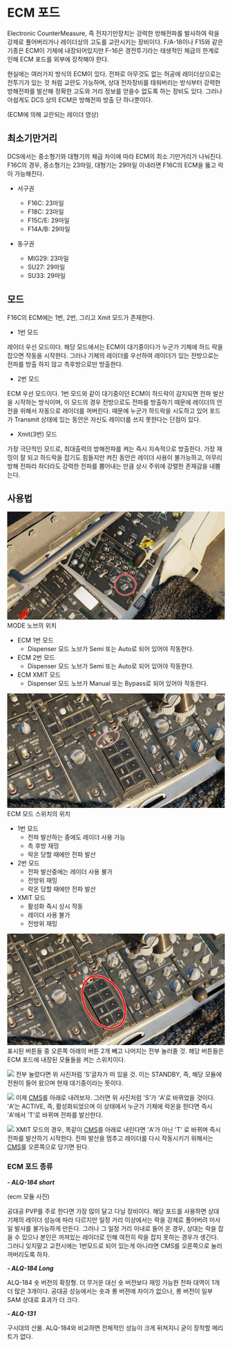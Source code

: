 # ECM 포드
Electronic CounterMeasure, 즉 전자기만장치는 강력한 방해전파를 발사하여 락을 강제로 풀어버리거나 레이더상의 고도를 교란시키는 장비이다.
F/A-18이나 F15와 같은 기종은 ECM이 기체에 내장되어있지만 F-16은 경전투기라는 태생적인 체급의 한계로 인해 ECM 포드를 외부에 장착해야 한다.



현실에는 여러가지 방식의 ECM이 있다. 전파로 아무것도 없는 허공에 레이더상으로는 전투기가 있는 것 처럼 교란도 가능하며, 상대 전자장비를 태워버리는 방식부터 강력한 방해전파를 발산해 정확한 고도와 거리 정보를 얻을수 없도록 하는 장비도 있다. 그러나 아쉽게도 DCS 상의 ECM은 방해전파 방출 단 하나뿐이다.

(ECM에 의해 교란되는 레이더 영상)

## 최소기만거리



DCS에서는 중소형기와 대형기의 체급 차이에 따라 ECM의 최소 기만거리가 나눠진다. F16C의 경우, 중소형기는 23마일, 대형기는 29마일 이내라면 F16C의 ECM을 뚫고 락이 가능해진다.


* 서구권
    * F16C: 23마일
    * F18C: 23마일
    * F15C/E: 29마일
    * F14A/B: 29마일



* 동구권
    * MIG29: 23마일
    * SU27: 29마일
    * SU33: 29마일

## 모드


F16C의 ECM에는 1번, 2번, 그리고 Xmit 모드가 존재한다.


- 1번 모드




레이더 우선 모드이다. 해당 모드에서는 ECM이 대기중이다가 누군가 기체에 하드 락을 잡으면 작동을 시작한다. 그러나 기체의 레이더를 우선하여 레이더가 있는 전방으로는 전파를 방출 하지 않고 측후방으로만 방출한다.




- 2번 모드



 
ECM 우선 모드이다. 1번 모드와 같이 대기중이던 ECM이 하드락이 감지되면 전파 발산을 시작하는 방식이며, 이 모드의 경우 전방으로도 전파를 방출하기 때문에 레이더의 안전을 위해서 자동으로 레이더를 꺼버린다. 때문에 누군가 하드락을 시도하고 있어 포드가 Transmit 상태에 있는 동안은 자신도 레이더를 쓰지 못한다는 단점이 있다.




- Xmit(3번) 모드




가장 극단적인 모드로, 최대출력의 방해전파를 켜는 즉시 지속적으로 방출한다. 가장 재밍이 잘 되고 하드락을 잡기도 힘들지만 켜진 동안은 레이더 사용이 불가능하고, 아무리 방해 전파라 하더라도 강력한 전파를 뿜어내는 만큼 상시 주위에 강렬한 존재감을 내뿜는다.



## 사용법




![](https://github.com/dcs-c/dcs-c.github.io/blob/main/docs/%EB%A7%A4%EB%89%B4%EC%96%BC/f16/images/%EC%8A%A4%ED%81%AC%EB%A6%B0%EC%83%B7(10).png?raw=true)
MODE 노브의 위치



* ECM 1번 모드
    * Dispenser 모드 노브가 Semi 또는 Auto로 되어 있어야 작동한다.
* ECM 2번 모드
    * Dispenser 모드 노브가 Semi 또는 Auto로 되어 있어야 작동한다. 
* ECM XMIT 모드
    * Dispenser 모드 노브가  Manual 또는 Bypass로 되어 있어야 작동한다.





![](https://github.com/dcs-c/dcs-c.github.io/blob/main/docs/%EB%A7%A4%EB%89%B4%EC%96%BC/f16/images/F16%20%ED%8A%9C%ED%86%A0%EB%A6%AC%EC%96%BC%20-%20Google%20Slides%20-%20Chrome%202025-08-20%20%EC%98%A4%ED%9B%84%205_30_38.png?raw=true)
ECM 모드 스위치의 위치


* 1번 모드
    * 전파 발산하는 중에도 레이더 사용 가능
    * 측 후방 재밍
    * 락온 당할 때에만 전파 발산 
* 2번 모드
    * 전파 발산중에는 레이더 사용 불가
    * 전방위 재밍
    * 락온 당할 때에만 전파 발산
* XMIT 모드
    * 활성화 즉시 상시 작동
    * 레이더 사용 불가
    * 전방위 재밍






![](https://github.com/dcs-c/dcs-c.github.io/blob/main/docs/%EB%A7%A4%EB%89%B4%EC%96%BC/f16/images/F16%20%ED%8A%9C%ED%86%A0%EB%A6%AC%EC%96%BC%20-%20Google%20Slides%20-%20Chrome%202025-08-20%20%EC%98%A4%ED%9B%84%205_07_03.png?raw=true)
표시된 버튼들 중 오른쪽 아래의 버튼 2개 빼고 나머지는 전부 눌러줄 것. 해당 버튼들은 ECM 포드에 내장된 모듈들을 켜는 스위치이다.





![](https://github.com/dcs-c/dcs-c.github.io/blob/main/docs/%EB%A7%A4%EB%89%B4%EC%96%BC/f16/images/Digital%20Combat%20Simulator%202025-08-20%20%EC%98%A4%ED%9B%84%204_33_50.png?raw=true)
전부 눌렀다면 위 사진처럼 'S'글자가 떠 있을 것. 이는 STANDBY, 즉, 해당 모듈에 전원이 들어 왔으며 현재 대기중이라는 뜻이다.


![](https://github.com/dcs-c/dcs-c.github.io/blob/main/docs/%EB%A7%A4%EB%89%B4%EC%96%BC/f16/images/Digital%20Combat%20Simulator%202025-08-20%20%EC%98%A4%ED%9B%84%204_35_00.png?raw=true)
이제 [CMS](/f16/키세팅/스틱설정/CMS)를 아래로 내려보자. 그러면 위 사진처럼 'S'가 'A'로 바뀌었을 것이다. 'A'는 ACTIVE, 즉, 활성화되었으며 이 상태에서 누군가 기체에 락온을 한다면 즉시 'A'에서 'T'로 바뀌며 전파를 발산한다.


![](https://github.com/dcs-c/dcs-c.github.io/blob/main/docs/%EB%A7%A4%EB%89%B4%EC%96%BC/f16/images/Digital%20Combat%20Simulator%202025-08-20%20%EC%98%A4%ED%9B%84%204_34_31.png?raw=true)
XMIT 모드의 경우, 똑같이 [CMS](/f16/키세팅/스틱설정/CMS)를 아래로 내린다면 'A'가 아닌 'T' 로 바뀌며 즉시 전파를 발산하기 시작한다. 전파 발산을 멈추고 레이더를 다시 작동시키기 위해서는 [CMS](/f16/키세팅/스틱설정/CMS)를 오른쪽으로 당기면 된다.








### ECM 포드 종류

***- ALQ-184 short***


(ecm 모듈 사진)


공대공 PVP를 주로 한다면 가장 많이 달고 다닐 장비이다. 해당 포드를 사용하면 상대 기체의 레이더 성능에 따라 다르지만 일정 거리 이상에서는 락을 강제로 풀어버려 미사일 발사를 불가능하게 만든다. 그러나 그 일정 거리 이내로 들어 온 경우, 상대는 락을 잡을 수 있으나 본인은 꺼져있는 레이더로 인해 여전히 락을 잡지 못하는 경우가 생긴다. 그러니 잊지말고 교전시에는 1번모드로 되어 있는게 아니라면 CMS를 오른쪽으로 눌러 꺼버리도록 하자.




***- ALQ-184 Long***

 
 ALQ-184 숏 버전의 확장형. 더 무거운 대신 숏 버전보다 재밍 가능한 전파 대역이 1개 더 많은 3개이다. 공대공 성능에서는 숏과 롱 버젼에 차이가 없으나, 롱 버전이 일부 SAM 상대로 효과가 더 크다.




***- ALQ-131***


구시대의 산물. ALQ-184와 비교하면 전체적인 성능이 크게 뒤쳐지니 굳이 장착할 메리트가 없다.

